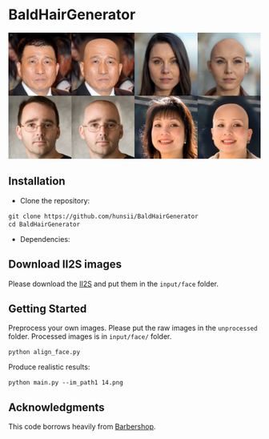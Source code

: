 # BaldHairGenerator
![teaser](overview.jpg)



## Installation
- Clone the repository:
``` 
git clone https://github.com/hunsii/BaldHairGenerator
cd BaldHairGenerator
```
- Dependencies:  


## Download II2S images
Please download the [II2S](https://drive.google.com/drive/folders/15jsR9yy_pfDHiS9aE3HcYDgwtBbAneId?usp=sharing) 
and put them in the `input/face` folder.


## Getting Started  
Preprocess your own images. Please put the raw images in the `unprocessed` folder.
Processed images is in `input/face/` folder.
```
python align_face.py
```


Produce realistic results:
```
python main.py --im_path1 14.png
```

## Acknowledgments
This code borrows heavily from [Barbershop](https://github.com/ZPdesu/Barbersho).
